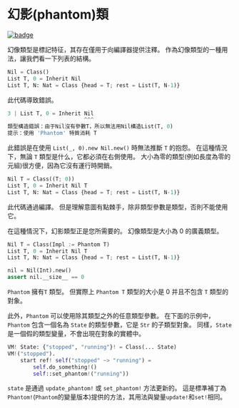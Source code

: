 # 幻影(phantom)類

[![badge](https://img.shields.io/endpoint.svg?url=https%3A%2F%2Fgezf7g7pd5.execute-api.ap-northeast-1.amazonaws.com%2Fdefault%2Fsource_up_to_date%3Fowner%3Derg-lang%26repos%3Derg%26ref%3Dmain%26path%3Ddoc/EN/syntax/type/advanced/phantom.md%26commit_hash%3D51de3c9d5a9074241f55c043b9951b384836b258)](https://gezf7g7pd5.execute-api.ap-northeast-1.amazonaws.com/default/source_up_to_date?owner=erg-lang&repos=erg&ref=main&path=doc/EN/syntax/type/advanced/phantom.md&commit_hash=51de3c9d5a9074241f55c043b9951b384836b258)

幻像類型是標記特征，其存在僅用于向編譯器提供注釋。
作為幻像類型的一種用法，讓我們看一下列表的結構。

```python
Nil = Class()
List T, 0 = Inherit Nil
List T, N: Nat = Class {head = T; rest = List(T, N-1)}
```

此代碼導致錯誤。

```python
3 | List T, 0 = Inherit Nil
                        ^^^
類型構造錯誤：由于Nil沒有參數T，所以無法用Nil構造List(T, 0)
提示：使用 'Phantom' 特質消耗 T
```

此錯誤是在使用 `List(_, 0).new Nil.new()` 時無法推斷 `T` 的抱怨。
在這種情況下，無論 `T` 類型是什么，它都必須在右側使用。 大小為零的類型(例如長度為零的元組)很方便，因為它沒有運行時開銷。
```python
Nil T = Class((T; 0))
List T, 0 = Inherit Nil T
List T, N: Nat = Class {head = T; rest = List(T, N-1)}
```

此代碼通過編譯。 但是理解意圖有點棘手，除非類型參數是類型，否則不能使用它。

在這種情況下，幻影類型正是您所需要的。 幻像類型是大小為 0 的廣義類型。

```python
Nil T = Class(Impl := Phantom T)
List T, 0 = Inherit Nil T
List T, N: Nat = Class {head = T; rest = List(T, N-1)}

nil = Nil(Int).new()
assert nil.__size__ == 0
```

`Phantom` 擁有`T` 類型。 但實際上 `Phantom T` 類型的大小是 0 并且不包含 `T` 類型的對象。

此外，`Phantom` 可以使用除其類型之外的任意類型參數。 在下面的示例中，`Phantom` 包含一個名為 `State` 的類型參數，它是 `Str` 的子類型對象。
同樣，`State` 是一個假的類型變量，不會出現在對象的實體中。

```python
VM! State: {"stopped", "running"}! = Class(... State)
VM!("stopped").
    start ref! self("stopped" ~> "running") =
        self.do_something!()
        self::set_phantom!("running"))
```

`state` 是通過 `update_phantom!` 或 `set_phantom!` 方法更新的。
這是標準補丁為`Phantom!`(`Phantom`的變量版本)提供的方法，其用法與變量`update!`和`set!`相同。